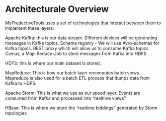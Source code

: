 Architecturale Overview
=======================

MyPredectiveTools uses a set of technologies that interact between them to implement these layers:

Apache Kafka: this is our data stream. Different devices will be generating messages in Kafka topics.
  Schema registry - We will use Avro-schemas for Kafka topics.
  REST proxy which will allow us to consume Kafka topics.
  Camus, a Map-Reduce-Job to store messages from Kafka into HDFS.

HDFS: this is where our main dataset is stored.

MapReduce: This is how our batch layer recomputes batch views. Mapreduce is also used for a batch ETL process that dumps data from Kafka to HDFS.

Apache Storm: This is what we use as our speed layer. Events are consumed from Kafka and processed into “realtime views”

HBase: This is where we store the “realtime biddings” generated by Storm topologies

